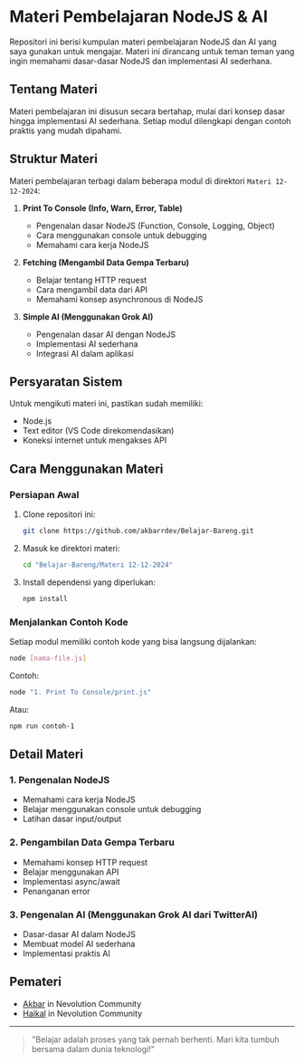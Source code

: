 # Materi Pembelajaran NodeJS & AI

Repositori ini berisi kumpulan materi pembelajaran NodeJS dan AI yang saya gunakan untuk mengajar. Materi ini dirancang untuk teman teman yang ingin memahami dasar-dasar NodeJS dan implementasi AI sederhana.

## Tentang Materi

Materi pembelajaran ini disusun secara bertahap, mulai dari konsep dasar hingga implementasi AI sederhana. Setiap modul dilengkapi dengan contoh praktis yang mudah dipahami.

## Struktur Materi

Materi pembelajaran terbagi dalam beberapa modul di direktori `Materi 12-12-2024`:

1. **Print To Console (Info, Warn, Error, Table)**

   - Pengenalan dasar NodeJS (Function, Console, Logging, Object)
   - Cara menggunakan console untuk debugging
   - Memahami cara kerja NodeJS

2. **Fetching (Mengambil Data Gempa Terbaru)**

   - Belajar tentang HTTP request
   - Cara mengambil data dari API
   - Memahami konsep asynchronous di NodeJS

3. **Simple AI (Menggunakan Grok AI)**
   - Pengenalan dasar AI dengan NodeJS
   - Implementasi AI sederhana
   - Integrasi AI dalam aplikasi

## Persyaratan Sistem

Untuk mengikuti materi ini, pastikan sudah memiliki:

- Node.js
- Text editor (VS Code direkomendasikan)
- Koneksi internet untuk mengakses API

## Cara Menggunakan Materi

### Persiapan Awal

1. Clone repositori ini:

   ```bash
   git clone https://github.com/akbarrdev/Belajar-Bareng.git
   ```

2. Masuk ke direktori materi:

   ```bash
   cd "Belajar-Bareng/Materi 12-12-2024"
   ```

3. Install dependensi yang diperlukan:
   ```bash
   npm install
   ```

### Menjalankan Contoh Kode

Setiap modul memiliki contoh kode yang bisa langsung dijalankan:

```bash
node [nama-file.js]
```

Contoh:
```bash
node "1. Print To Console/print.js"
```

Atau:
```bash
npm run contoh-1
```

## Detail Materi

### 1. Pengenalan NodeJS

- Memahami cara kerja NodeJS
- Belajar menggunakan console untuk debugging
- Latihan dasar input/output

### 2. Pengambilan Data Gempa Terbaru

- Memahami konsep HTTP request
- Belajar menggunakan API
- Implementasi async/await
- Penanganan error

### 3. Pengenalan AI (Menggunakan Grok AI dari TwitterAI)

- Dasar-dasar AI dalam NodeJS
- Membuat model AI sederhana
- Implementasi praktis AI

## Pemateri

- [Akbar](https://github.com/akbarrdev) in Nevolution Community
- [Haikal](https://github.com/kipasgts) in Nevolution Community

---

> "Belajar adalah proses yang tak pernah berhenti. Mari kita tumbuh bersama dalam dunia teknologi!"
